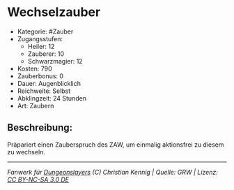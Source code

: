 # Wechselzauber

- Kategorie: #Zauber
- Zugangsstufen:
  - Heiler: 12
  - Zauberer: 10
  - Schwarzmagier: 12
- Kosten: 790
- Zauberbonus: 0
- Dauer: Augenblicklich
- Reichweite: Selbst
- Abklingzeit: 24 Stunden
- Art: Zaubern

## Beschreibung:

Präpariert einen Zauberspruch des ZAW, um einmalig aktionsfrei zu diesem zu wechseln.

---

_Fanwerk für [Dungeonslayers](https://www.dungeonslayers.net/) (C) Christian Kennig | Quelle: GRW | Lizenz: [CC BY-NC-SA 3.0 DE](https://creativecommons.org/licenses/by-nc-sa/3.0/de/)_

